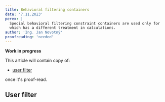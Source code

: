 ```yaml
---
title: Behavioral filtering containers
date: '7.11.2023'
perex: |
  Special behavioral filtering constraint containers are used only for the definition of a filter constraint scope, 
  which has a different treatment in calculations.
author: 'Ing. Jan Novotný'
proofreading: 'needed'
---
```


**Work in progress**

This article will contain copy of:

- [user filter](https://evitadb.io/research/assignment/querying/query_language#user-filter)

once it's proof-read.

## User filter